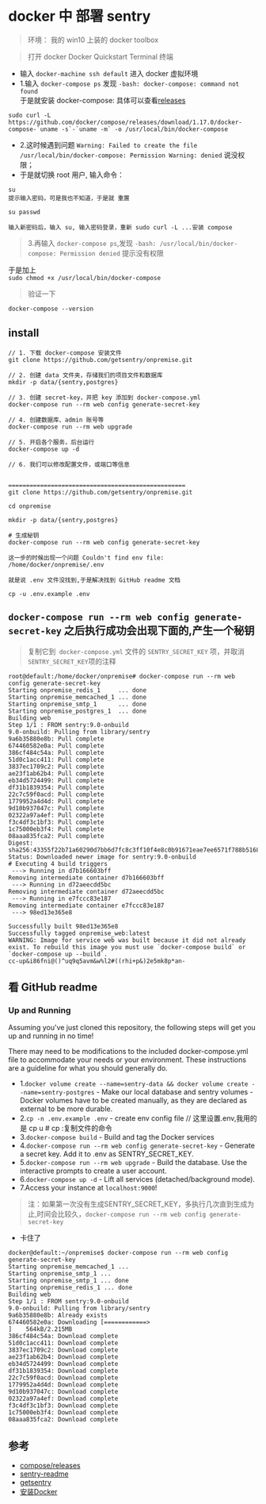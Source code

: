 # docker 中 部署 sentry

>环境： 我的 win10 上装的 docker toolbox

>打开 docker  Docker Quickstart Terminal 终端
- 输入 `docker-machine ssh default` 进入 docker 虚拟环境  
- 1.输入 `docker-compose ps` 发现 `-bash: docker-compose: command not found`  
于是就安装 docker-compose: 具体可以查看[releases](https://github.com/docker/compose/releases/)

```
sudo curl -L https://github.com/docker/compose/releases/download/1.17.0/docker-compose-`uname -s`-`uname -m` -o /usr/local/bin/docker-compose
```
- 2.这时候遇到问题 `Warning: Failed to create the file /usr/local/bin/docker-compose: Permission Warning: denied` 说没权限；
- 于是就切换 root 用户, 输入命令：
```
su 
提示输入密码，可是我也不知道，于是就 重置

su passwd

输入新密码后，输入 su, 输入密码登录，重新 sudo curl -L ...安装 compose
```

>3.再输入 `docker-compose ps`,发现 
`-bash: /usr/local/bin/docker-compose: Permission denied` 提示没有权限  

于是加上  
`sudo chmod +x /usr/local/bin/docker-compose`

>验证一下
```
docker-compose --version
```

## install

```
// 1. 下载 docker-compose 安装文件
git clone https://github.com/getsentry/onpremise.git
 
// 2. 创建 data 文件夹，存储我们的项目文件和数据库
mkdir -p data/{sentry,postgres}
 
// 3. 创建 secret-key，并把 key 添加到 docker-compose.yml
docker-compose run --rm web config generate-secret-key
 
// 4. 创建数据库、admin 账号等
docker-compose run --rm web upgrade
 
// 5. 开启各个服务，后台运行
docker-compose up -d
 
// 6. 我们可以修改配置文件，或端口等信息


==================================================
git clone https://github.com/getsentry/onpremise.git

cd onpremise

mkdir -p data/{sentry,postgres}

# 生成秘钥
docker-compose run --rm web config generate-secret-key

这一步的时候出现一个问题 Couldn't find env file: /home/docker/onpremise/.env

就是说 .env 文件没找到,于是解决找到 GitHub readme 文档

cp -u .env.example .env
```

## `docker-compose run --rm web config generate-secret-key` 之后执行成功会出现下面的,产生一个秘钥
>复制它到` docker-compose.yml` 文件的 `SENTRY_SECRET_KEY` 项，并取消` SENTRY_SECRET_KEY `项的注释

```
root@default:/home/docker/onpremise# docker-compose run --rm web config generate-secret-key
Starting onpremise_redis_1     ... done
Starting onpremise_memcached_1 ... done
Starting onpremise_smtp_1      ... done
Starting onpremise_postgres_1  ... done
Building web
Step 1/1 : FROM sentry:9.0-onbuild
9.0-onbuild: Pulling from library/sentry
9a6b35880e8b: Pull complete
674460582e0a: Pull complete
386cf484c54a: Pull complete
51d0c1acc411: Pull complete
3837ec1709c2: Pull complete
ae23f1ab62b4: Pull complete
eb34d5724499: Pull complete
df31b1839354: Pull complete
22c7c59f0acd: Pull complete
1779952a4d4d: Pull complete
9d10b937047c: Pull complete
02322a97a4ef: Pull complete
f3c4df3c1bf3: Pull complete
1c75000eb3f4: Pull complete
08aaa835fca2: Pull complete
Digest: sha256:43355f22b71a60290d7bb6d7fc8c3ff10f4e8c0b91671eae7ee6571f788b5168
Status: Downloaded newer image for sentry:9.0-onbuild
# Executing 4 build triggers
 ---> Running in d7b166603bff
Removing intermediate container d7b166603bff
 ---> Running in d72aeecdd5bc
Removing intermediate container d72aeecdd5bc
 ---> Running in e7fccc83e187
Removing intermediate container e7fccc83e187
 ---> 98ed13e365e8

Successfully built 98ed13e365e8
Successfully tagged onpremise_web:latest
WARNING: Image for service web was built because it did not already exist. To rebuild this image you must use `docker-compose build` or `docker-compose up --build`.
cc-up&i86fni@()^uq9q5avm&w%l2#((rhi+p&)2e5mk8p*an-
```

## 看 GitHub readme

### Up and Running

Assuming you've just cloned this repository, the following steps will get you up and running in no time!

There may need to be modifications to the included docker-compose.yml file to accommodate your needs or your environment. These instructions are a guideline for what you should generally do.


- 1.`docker volume create --name=sentry-data && docker volume create --name=sentry-postgres` - Make our local database and sentry volumes  - Docker volumes have to be created manually, as they are declared as external to be more durable.
- 2.`cp -n .env.example .env` - create env config file // 这里设置.env,我用的是 cp u    # cp :复制文件的命令
- 3.`docker-compose build` - Build and tag the Docker services
- 4.`docker-compose run --rm web config generate-secret-key` - Generate a secret key. Add it to .env as SENTRY_SECRET_KEY.
- 5.`docker-compose run --rm web upgrade` - Build the database. Use the interactive prompts to create a user account.
- 6.`docker-compose up -d` - Lift all services (detached/background mode).
- 7.Access your instance at `localhost:9000`!


>注：如果第一次没有生成SENTRY_SECRET_KEY，多执行几次直到生成为止,时间会比较久，`docker-compose run --rm web config generate-secret-key` 

- 卡住了
```
docker@default:~/onpremise$ docker-compose run --rm web config generate-secret-key
Starting onpremise_memcached_1 ...
Starting onpremise_smtp_1 ...
Starting onpremise_smtp_1 ... done
Starting onpremise_redis_1 ... done
Building web
Step 1/1 : FROM sentry:9.0-onbuild
9.0-onbuild: Pulling from library/sentry
9a6b35880e8b: Already exists
674460582e0a: Downloading [============>                                      ]    564kB/2.215MB
386cf484c54a: Download complete
51d0c1acc411: Download complete
3837ec1709c2: Download complete
ae23f1ab62b4: Download complete
eb34d5724499: Download complete
df31b1839354: Download complete
22c7c59f0acd: Download complete
1779952a4d4d: Download complete
9d10b937047c: Download complete
02322a97a4ef: Download complete
f3c4df3c1bf3: Download complete
1c75000eb3f4: Download complete
08aaa835fca2: Download complete
```

## 参考
- [compose/releases](https://github.com/docker/compose/releases)
- [sentry-readme](https://github.com/getsentry/onpremise)
- [getsentry](https://github.com/getsentry)
- [安装Docker](https://www.cnblogs.com/xiewenming/p/7903247.html)
